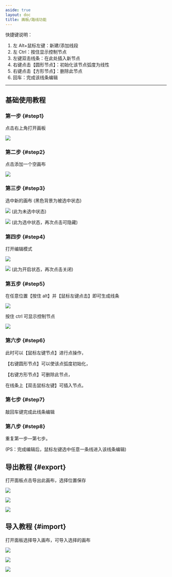 ```yaml
---
aside: true
layout: doc
title: 画板/路线功能
---
```


[文：【画板】路线功能教程]: # 'https://support.qq.com/products/321980/faqs/121965'

快捷键说明：

1. 左 Alt+鼠标左键：新建/添加线段
2. 左 Ctrl：按住显示控制节点
3. 左键双击线条：在此处插入新节点
4. 右键点击【圆形节点】：初始化该节点弧度为线性
5. 右键点击【方形节点】：删除此节点
6. 回车：完成该线条编辑

---

## 基础使用教程

### 第一步 {#step1}

点击右上角打开画板

![](/imgs/zh/manual/canvas/1.png)

### 第二步 {#step2}

点击添加一个空画布

![](/imgs/zh/manual/canvas/2.png)

### 第三步 {#step3}

选中新的画布 (黑色背景为被选中状态)

![](/imgs/zh/manual/canvas/3.png)
(此为未选中状态)

![](/imgs/zh/manual/canvas/4.png)
(此为选中状态，再次点击可隐藏)

### 第四步 {#step4}

打开编辑模式

![](/imgs/zh/manual/canvas/5.png)

![](/imgs/zh/manual/canvas/6.png)
(此为开启状态，再次点击关闭)

### 第五步 {#step5}

在任意位置【按住 alt】并【鼠标左键点击】即可生成线条

![](/imgs/zh/manual/canvas/7.png)

按住 ctrl 可显示控制节点

![](/imgs/zh/manual/canvas/9.png)

### 第六步 {#step6}

此时可以【鼠标左键节点】进行点操作，

【右键圆形节点】可以使该点弧度初始化，

【右键方形节点】可删除此节点，

在线条上【双击鼠标左键】可插入节点。

### 第七步 {#step7}

敲回车键完成此线条编辑

### 第八步 {#step8}

重复第一步—第七步。

(PS：完成编辑后，鼠标左键选中任意一条线进入该线条编辑)

## 导出教程 {#export}

打开面板点击导出此画布，选择位置保存

![](/imgs/zh/manual/canvas/10.png)

![](/imgs/zh/manual/canvas/11.png)

![](/imgs/zh/manual/canvas/12.png)

## 导入教程 {#import}

打开面板选择导入画布，可导入选择的画布

![](/imgs/zh/manual/canvas/13.png)

![](/imgs/zh/manual/canvas/14.png)

![](/imgs/zh/manual/canvas/15.png)

